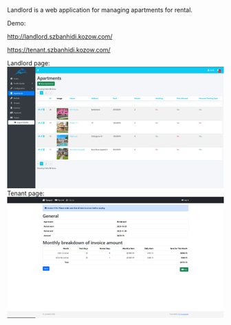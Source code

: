 Landlord is a web application for managing apartments for rental.

Demo:

http://landlord.szbanhidi.kozow.com/

https://tenant.szbanhidi.kozow.com/

Landlord page:
<img src="backend/web/img/backend.png">
Tenant page:
<img src="backend/web/img/frontend.png">
